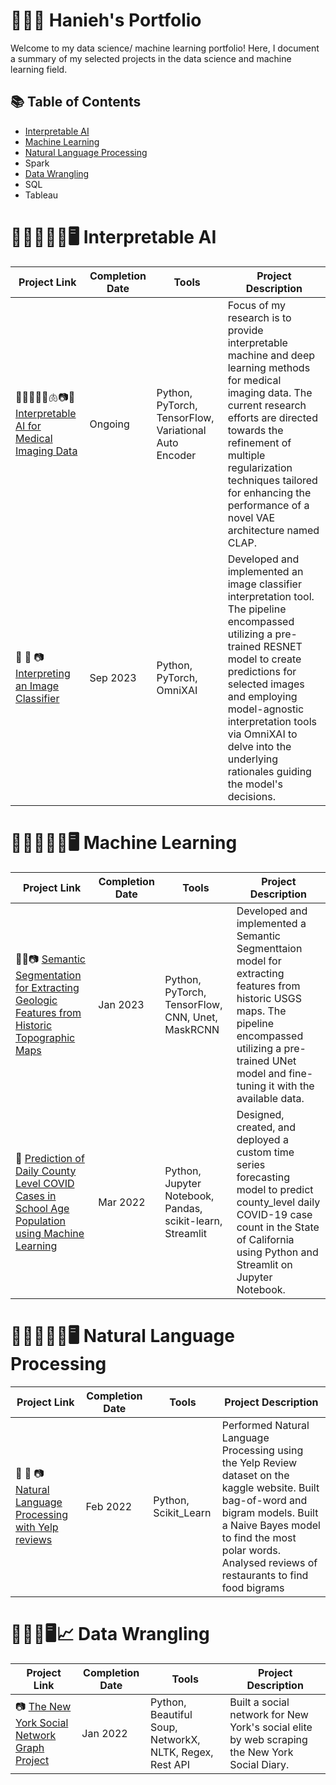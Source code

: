 # 👩🏻‍💻 Hanieh's Portfolio
Welcome to my data science/ machine learning portfolio! Here, I document a summary of my selected projects in the data science and machine learning field.

## 📚 Table of Contents
* [Interpretable AI](README.md#%EF%B8%8F-interpretable-ai)
* [Machine Learning](README.md#%EF%B8%8F-machine-learning)
* [Natural Language Processing](README.md#%EF%B8%8F-natural-language-processing)
* Spark
* [Data Wrangling](README.md#%EF%B8%8F-data-wrangling)
* SQL
* Tableau

# 👩🏻‍💻🤖🧠🖥️ Interpretable AI 
| Project Link | Completion Date | Tools | Project Description | 
|---|---|---|---|
| 👩🏻‍💻👩‍⚕️🫁📷:x_ray: [Interpretable AI for Medical Imaging Data](https://github.com/hhaeri/Interpretable-AI-for-Medical-Imaging) | Ongoing | Python, PyTorch, TensorFlow, Variational Auto Encoder | Focus of my research is to provide interpretable machine and deep learning methods for medical imaging data. The current research efforts are directed towards the refinement of multiple regularization techniques tailored for enhancing the performance of a novel VAE architecture named CLAP. |
| 🚙 🚚 📷 [Interpreting an Image Classifier](https://github.com/hhaeri/Interpreting_Image_Classifiers) | Sep 2023 | Python, PyTorch, OmniXAI | Developed and implemented an image classifier interpretation tool. The pipeline encompassed utilizing a pre-trained RESNET model to create predictions for selected images and employing model-agnostic interpretation tools via OmniXAI to delve into the underlying rationales guiding the model's decisions. |
# 👩🏻‍💻🤖🧠🖥️ Machine Learning 
| Project Link | Completion Date | Tools | Project Description | 
|---|---|---|---|
| 🤖🧠📷 [Semantic Segmentation for Extracting Geologic Features from Historic Topographic Maps](https://github.com/hhaeri/Semantic-Segmentation-for-Feature-Extraction) | Jan 2023 | Python, PyTorch, TensorFlow, CNN, Unet, MaskRCNN | Developed and implemented a Semantic Segmenttaion model for extracting features from historic USGS maps. The pipeline encompassed utilizing a pre-trained UNet model and fine-tuning it with the available data. |
| :syringe: [Prediction of Daily County Level COVID Cases in School Age Population using Machine Learning](https://github.com/hhaeri/TDI_Capstone) | Mar 2022 |Python, Jupyter Notebook, Pandas, scikit-learn, Streamlit | Designed, created, and deployed a custom time series forecasting model to predict county_level daily COVID-19 case count in the State of California using Python and Streamlit on Jupyter Notebook. |
# 👩🏻‍💻🤖🧠🖥️ Natural Language Processing
| Project Link | Completion Date | Tools | Project Description | 
|---|---|---|---|
| 🚙 🚚 📷 [Natural Language Processing with Yelp reviews](https://github.com/hhaeri/NLP-with-Yelp-reviews) | Feb 2022 | Python, Scikit_Learn | Performed Natural Language Processing using the Yelp Review dataset on the kaggle website. Built bag-of-word and bigram models. Built a Naive Bayes model to find the most polar words. Analysed reviews of restaurants to find food bigrams  |

# 👩🏻‍💻🖥️📈 Data Wrangling 
| Project Link | Completion Date | Tools | Project Description | 
|---|---|---|---|
|  📷 [The New York Social Network Graph Project](https://github.com/hhaeri/The-New-York-Social-Graph) | Jan 2022 | Python, Beautiful Soup, NetworkX, NLTK, Regex, Rest API | Built a social network for New York's social elite by web scraping the New York Social Diary.|

